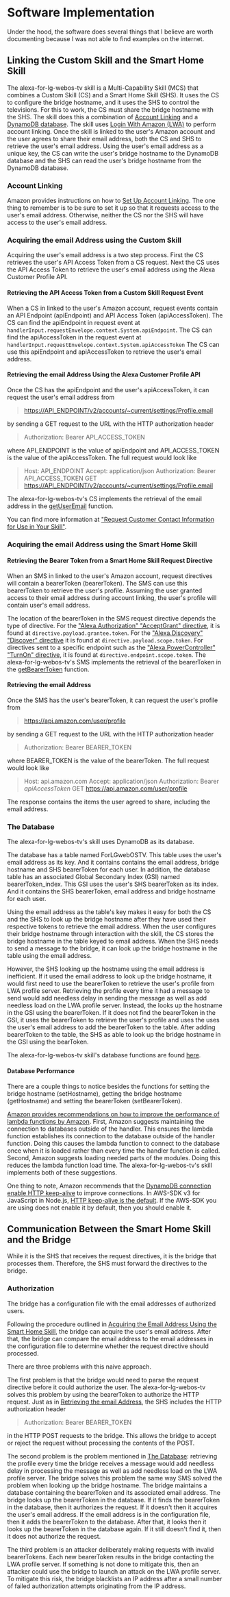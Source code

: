 # Software Implementation

Under the hood, the software does several things that I believe are worth documenting because I was not able to find examples on the internet.

## Linking the Custom Skill and the Smart Home Skill

The alexa-for-lg-webos-tv skill is a Multi-Capability Skill (MCS) that combines a Custom Skill (CS) and a Smart Home Skill (SHS). It uses the CS to configure the bridge hostname, and it uses the SHS to control the televisions. For this to work, the CS must share the bridge hostname with the SHS. The skill does this a combination of [Account Linking](https://developer.amazon.com/en-US/docs/alexa/account-linking/add-account-linking.html) and a [DynamoDB database](https://aws.amazon.com/dynamodb/). The skill uses [Login With Amazon (LWA)](https://developer.amazon.com/apps-and-games/login-with-amazon) to perform account linking. Once the skill is linked to the user's Amazon account and the user agrees to share their email address, both the CS and SHS to retrieve the user's email address. Using the user's email address as a unique key, the CS can write the user's bridge hostname to the DynamoDB database and the SHS can read the user's bridge hostname from the DynamoDB database.

### Account Linking

Amazon provides instructions on how to [Set Up Account Linking](https://developer.amazon.com/en-US/docs/alexa/smarthome/set-up-account-linking-tutorial.html). The one thing to remember is to be sure to set it up so that it requests access to the user's email address. Otherwise, neither the CS nor the SHS will have access to the user's email address.

### Acquiring the email Address using the Custom Skill

Acquiring the user's email address is a two step process. First the CS retrieves the user's API Access Token from a CS request. Next the CS uses the API Access Token to retrieve the user's email address using the Alexa Customer Profile API.

#### Retrieving the API Access Token from a Custom Skill Request Event

When a CS in linked to the user's Amazon account, request events contain an API Endpoint (apiEndpoint) and API Access Token (apiAccessToken). The CS can find the apiEndpoint in request event at `handlerInput.requestEnvelope.context.System.apiEndpoint`. The CS can find the apiAccessToken in the request event at `handlerInput.requestEnvelope.context.System.apiAccessToken`
The CS can use this apiEndpoint and apiAccessToken to retrieve the user's email address.

#### Retrieving the email Address Using the Alexa Customer Profile API

Once the CS has the apiEndpoint and the user's apiAccessToken, it can request the user's email address from

> <https://API_ENDPOINT/v2/accounts/~current/settings/Profile.email>

by sending a GET request to the URL with the HTTP authorization header

> Authorization: Bearer API_ACCESS_TOKEN

where API_ENDPOINT is the value of apiEndpoint and API_ACCESS_TOKEN is the value of the apiAccessToken. The full request would look like

> Host: API_ENDPOINT
> Accept: application/json
> Authorization: Bearer API_ACCESS_TOKEN
> GET <https://API_ENDPOINT/v2/accounts/~current/settings/Profile.email>

The alexa-for-lg-webos-tv's CS implements the retrieval of the email address in the [getUserEmail](../src/common/profile/custom-skill.ts) function.

You can find more information at ["Request Customer Contact Information for Use in Your Skill"](https://developer.amazon.com/en-US/docs/alexa/custom-skills/request-customer-contact-information-for-use-in-your-skill.html).

### Acquiring the email Address using the Smart Home Skill

#### Retrieving the Bearer Token from a Smart Home Skill Request Directive

When an SMS in linked to the user's Amazon account, request directives will contain a bearerToken (bearerToken). The SMS can use this bearerToken to retrieve the user's profile. Assuming the user granted access to their email address during account linking, the user's profile will contain user's email address.

The location of the bearerToken in the SMS request directive depends the type of directive. For the ["Alexa.Authorization" "AcceptGrant" directive](https://developer.amazon.com/en-US/docs/alexa/device-apis/alexa-authorization.html#acceptgrant-directive-example), it is found at `directive.payload.grantee.token`. For the ["Alexa.Discovery" "Discover" directive](https://developer.amazon.com/en-US/docs/alexa/device-apis/alexa-discovery.html#discover-directive-example) it is found at `directive.payload.scope.token`. For directives sent to a specific endpoint such as the ["Alexa.PowerController" "TurnOn" directive](https://developer.amazon.com/en-US/docs/alexa/device-apis/alexa-powercontroller.html#directives), it is found at `directive.endpoint.scope.token`. The alexa-for-lg-webos-tv's SMS implements the retrieval of the bearerToken in the [getBearerToken](../src/common/smart-home-skill/request.ts) function.

#### Retrieving the email Address

Once the SMS has the user's bearerToken, it can request the user's profile from

> <https://api.amazon.com/user/profile>

by sending a GET request to the URL with the HTTP authorization header

> Authorization: Bearer BEARER_TOKEN

where BEARER_TOKEN is the value of the bearerToken. The full request would look like

> Host: api.amazon.com
> Accept: application/json
> Authorization: Bearer *apiAccessToken*
> GET <https://api.amazon.com/user/profile>

The response contains the items the user agreed to share, including the email address.

### The Database

The alexa-for-lg-webos-tv's skill uses DynamoDB as its database.

The database has a table named ForLGwebOSTV. This table uses the user's email address as its key. And it contains contains the email address, bridge hostname and SHS bearerToken for each user. In addition, the database table has an associated Global Secondary Index (GSI) named bearerToken_index. This GSI uses the user's SHS bearerToken as its index. And it contains the SHS bearerToken, email address and bridge hostname for each user.

Using the email address as the table's key makes it easy for both the CS and the SHS to look up the bridge hostname after they have used their respective tokens to retrieve the email address. When the user configures their bridge hostname through interaction with the skill, the CS stores the bridge hostname in the table keyed to email address. When the SHS needs to send a message to the bridge, it can look up the bridge hostname in the table using the email address.

However, the SHS looking up the hostname using the email address is inefficient. If it used the email address to look up the bridge hostname, it would first need to use the bearerToken to retrieve the user's profile from LWA profile server. Retrieving the profile every time it had a message to send would add needless delay in sending the message as well as add needless load on the LWA profile server. Instead, the looks up the hostname in the GSI using the bearerToken. If it does not find the bearerToken in the GSI, it uses the bearerToken to retrieve the user's profile and uses the uses the user's email address to add the bearerToken to the table. After adding bearerToken to the table, the SHS as able to look up the bridge hostname in the GSI using the bearToken.

The alexa-for-lg-webos-tv skill's database functions are found [here](../src/skill/lib/database.ts).

#### Database Performance

There are a couple things to notice besides the functions for setting the bridge hostname (setHostname), getting the bridge hostname (getHostname) and setting the bearerToken (setBearerToken).

[Amazon provides recommendations on how to improve the performance of lambda functions by Amazon](https://aws.amazon.com/blogs/compute/operating-lambda-performance-optimization-part-2/). First, Amazon suggests maintaining the connection to databases outside of the handler. This ensures the lambda function establishes its connection to the database outside of the handler function. Doing this causes the lambda function to connect to the database once when it is loaded rather than every time the handler function is called. Second, Amazon suggests loading needed parts of the modules. Doing this reduces the lambda function load time. The alexa-for-lg-webos-tv's skill implements both of these suggestions.

One thing to note, Amazon recommends that the [DynamoDB connection enable HTTP keep-alive](https://docs.aws.amazon.com/sdk-for-javascript/v2/developer-guide/node-reusing-connections.html) to improve connections. In AWS-SDK v3 for JavaScript in Node.js, [HTTP keep-alive is the default](https://aws.amazon.com/blogs/developer/http-keep-alive-is-on-by-default-in-modular-aws-sdk-for-javascript/). If the AWS-SDK you are using does not enable it by default, then you should enable it.

## Communication Between the Smart Home Skill and the Bridge

While it is the SHS that receives the request directives, it is the bridge that processes them. Therefore, the SHS must forward the directives to the bridge.

### Authorization

The bridge has a configuration file with the email addresses of authorized users.

Following the procedure outlined in [Acquiring the Email Address Using the Smart Home Skill](#acquiring-the-email-address-using-the-smart-home-skill), the bridge can acquire the user's email address. After that, the bridge can compare the email address to the email addresses in the configuration file to determine whether the request directive should processed.

There are three problems with this naive approach.

The first problem is that the bridge would need to parse the request directive before it could authorize the user. The alexa-for-lg-webos-tv solves this problem by using the bearerToken to authorize the HTTP request. Just as in [Retrieving the email Address](#retrieving-the-email-address), the SHS includes the HTTP authorization header

> Authorization: Bearer BEARER_TOKEN

in the HTTP POST requests to the bridge. This allows the bridge to accept or reject the request without processing the contents of the POST.

The second problem is the problem mentioned in [The Database](#the-database): retrieving the profile every time the bridge receives a message would add needless delay in processing the message as well as add needless load on the LWA profile server. The bridge solves this problem the same way SMS solved the problem when looking up the bridge hostname. The bridge maintains a database containing the bearerToken and its associated email address. The bridge looks up the bearerToken in the database. If it finds the bearerToken in the database, then it authorizes the request. If it doesn't then it acquires the user's email address. If the email address is in the configuration file, then it adds the bearerToken to the database. After that, it looks then it looks up the bearerToken in the database again. If it still doesn't find it, then it does not authorize the request.

The third problem is an attacker deliberately making requests with invalid bearerTokens. Each new bearerToken results in the bridge contacting the LWA profile server. If something is not done to mitigate this, then an attacker could use the bridge to launch an attack on the LWA profile server. To mitigate this risk, the bridge blacklists an IP address after a small number of failed authorization attempts originating from the IP address.
